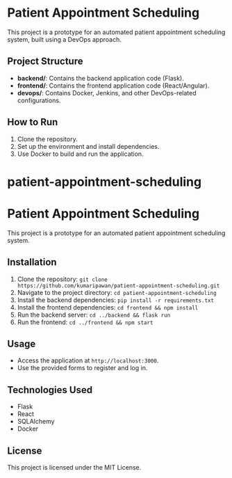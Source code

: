 # Patient Appointment Scheduling

This project is a prototype for an automated patient appointment scheduling system, built using a DevOps approach.

## Project Structure

- **backend/**: Contains the backend application code (Flask).
- **frontend/**: Contains the frontend application code (React/Angular).
- **devops/**: Contains Docker, Jenkins, and other DevOps-related configurations.

## How to Run

1. Clone the repository.
2. Set up the environment and install dependencies.
3. Use Docker to build and run the application.
# patient-appointment-scheduling
# Patient Appointment Scheduling

This project is a prototype for an automated patient appointment scheduling system.

## Installation

1. Clone the repository: `git clone https://github.com/kumaripawan/patient-appointment-scheduling.git`
2. Navigate to the project directory: `cd patient-appointment-scheduling`
3. Install the backend dependencies: `pip install -r requirements.txt`
4. Install the frontend dependencies: `cd frontend && npm install`
5. Run the backend server: `cd ../backend && flask run`
6. Run the frontend: `cd ../frontend && npm start`

## Usage

- Access the application at `http://localhost:3000`.
- Use the provided forms to register and log in.

## Technologies Used

- Flask
- React
- SQLAlchemy
- Docker

## License

This project is licensed under the MIT License.
